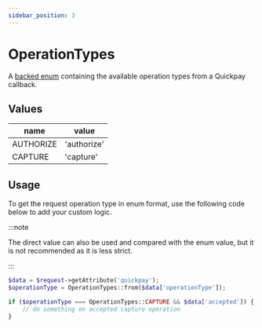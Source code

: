 ```yaml
---
sidebar_position: 3
---
```


# OperationTypes

A [backed enum](https://www.php.net/manual/en/language.enumerations.backed.php) containing the available operation types
from a Quickpay callback.

## Values

| name      | value       |
|-----------|-------------|
| AUTHORIZE | 'authorize' |
| CAPTURE   | 'capture'   |

## Usage

To get the request operation type in enum format, use the following code below to add your custom logic.

:::note

The direct value can also be used and compared with the enum value, but it is not recommended as it is less strict.

:::

```php
$data = $request->getAttribute('quickpay');
$operationType = OperationTypes::from($data['operationType']);

if ($operationType === OperationTypes::CAPTURE && $data['accepted']) {
    // do something on accepted capture operation
}
```
